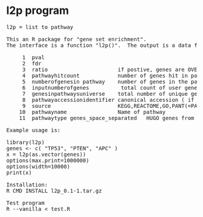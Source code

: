 # l2p program
<pre>
l2p = list to pathway

This an R package for "gene set enrichment".
The interface is a function "l2p()".  The output is a data frame with the following fields ...
 
     1  pval
     2  fdr
     3  ratio                      if postive, genes are OVER REPRESENTED, if negative genes are UNDER REPRESENTED
     4  pathwayhitcount            number of genes hit in pathway
     5  numberofgenesin pathway    number of genes in the pathway
     6  inputnumberofgenes          total count of user genes (user input)
     7  genesinpathwaysuniverse    total number of unique genes in all pathways
     8  pathwayaccessionidentifier canonical accession ( if availible, otherwise assigned by us )
     9  source                     KEGG,REACTOME,GO,PANT(=PANTHER),PID=(pathway interaciton database)
    10  pathwayname                Name of pathway
    11  pathwaytype genes_space_separated   HUGO genes from user that hit the pathway
    
Example usage is:
    
library(l2p)
genes <- c( "TP53", "PTEN", "APC" )
x = l2p(as.vector(genes))
options(max.print=1000000)
options(width=10000)
print(x)

Installation:
R CMD INSTALL l2p_0.1-1.tar.gz

Test program
R --vanilla < test.R
</pre>


